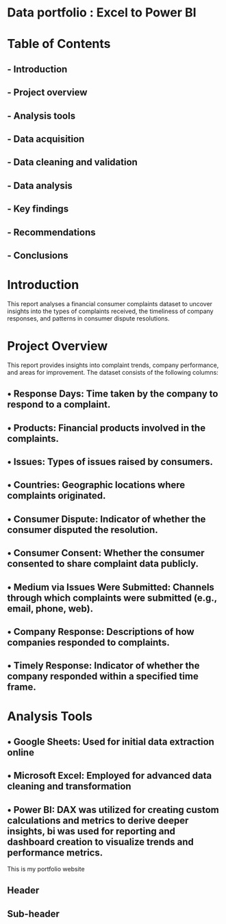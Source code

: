 # Data portfolio : Excel to Power BI



# Table of Contents
## - Introduction
## - Project overview
## - Analysis tools
## - Data acquisition
## - Data cleaning and validation
## - Data analysis
## -  Key findings
## - Recommendations
## - Conclusions

# Introduction
This report analyses a financial consumer complaints dataset to uncover insights into the types of complaints received, the timeliness of company responses, and patterns in consumer dispute resolutions.
# Project Overview
This report provides insights into complaint trends, company performance, and areas for improvement. The dataset consists of the following columns:
## •	Response Days: Time taken by the company to respond to a complaint.

## •	Products: Financial products involved in the complaints.

## •	Issues: Types of issues raised by consumers.

## •	Countries: Geographic locations where complaints originated.

## •	Consumer Dispute: Indicator of whether the consumer disputed the resolution.

## •	Consumer Consent: Whether the consumer consented to share complaint data publicly.

## •	Medium via Issues Were Submitted: Channels through which complaints were submitted (e.g., email, phone, web).

## •	Company Response: Descriptions of how companies responded to complaints.

## •	Timely Response: Indicator of whether the company responded within a specified time frame.

# Analysis Tools
## •	Google Sheets: Used for initial data extraction online

## •	Microsoft Excel: Employed for advanced data cleaning and transformation

## •	Power BI: DAX was utilized for creating custom calculations and metrics to derive deeper insights, bi was used for reporting and dashboard creation to visualize trends and performance metrics.





This is my portfolio website


## Header


## Sub-header
